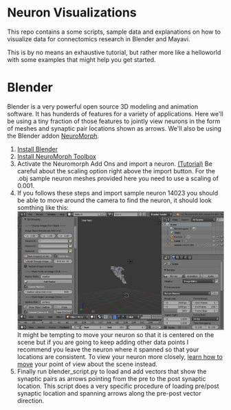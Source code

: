 # Neuron Visualizations

This repo contains a some scripts, sample data and explanations on how to visualize data for connectomics research in Blender and Mayavi.

This is by no means an exhaustive tutorial, but rather more like a helloworld with some examples that might help you get started.

# Blender

Blender is a very powerful open source 3D modeling and animation software. It has hunderds of features for a variety of applications. Here we'll be using a tiny fraction of those features to jointly view neurons in the form of meshes and synaptic pair locations shown as arrows. We'll also be using the Blender addon [NeuroMorph](https://neuromorph.epfl.ch/).

1. [Install Blender](https://www.blender.org/download/)
2. [Install NeuroMorph Toolbox](https://github.com/NeuroMorph-EPFL/NeuroMorph)
3. Activate the Neuromorph Add Ons and import a neuron. [(Tutorial)](https://www.youtube.com/watch?v=CVkcYjWgceM)
Be careful about the scaling option right above the import button. For the .obj sample neuron meshes provided here you need to use a scaling of 0.001.
4. If you follows these steps and import sample neuron 14023 you should be able to move around the camera to find the neuron, it should look somthing like this:
![neuron_14023](img/neuron_14023.jpg)
It might be tempting to move your neuron so that it is centered on the scene but if you are going to keep adding other data points I recommend you leave the neuron where it spanned so that your locations are consistent. To view your neuron more closely, [learn how to move](https://www.katsbits.com/tutorials/blender/learning-keyboard-mouse-navigation.php) your point of view about the scene instead.
5. Finally run blender_script.py to load and add vectors that show the synaptic pairs as arrows pointing from the pre to the post synaptic location. 
This script does a very specific procedure of loading pre/post synaptic location and spanning arrows along the pre-post vector direction. 






